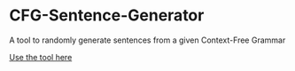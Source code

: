 # CFG-Sentence-Generator
A tool to randomly generate sentences from a given Context-Free Grammar

[Use the tool here](https://akqqa.github.io/CFG-Sentence-Generator/)
